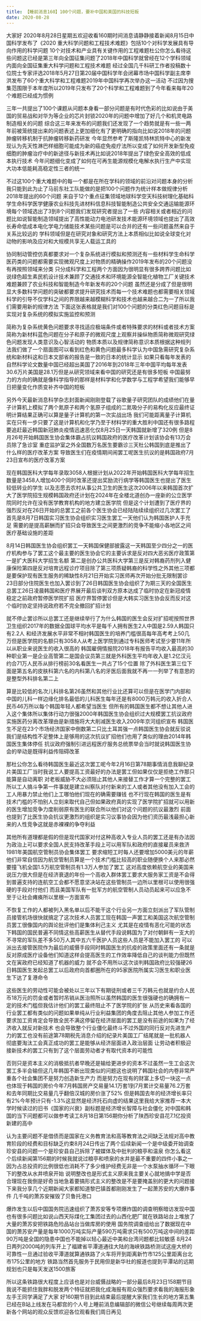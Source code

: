 ```yaml
---
title: 【睡前消息160】100个问题，要补中国和美国的科技短板
date: 2020-08-28
---
```


大家好 2020年8月28日星期五欢迎收看160期时间消息请静静接着新闻8月15日中国科学发布了《2020 重大科学问题和工程技术难题》包括10个对科学发展具有导向作用的科学问题
10个对技术和产业具有关键作用的工程难题杜公你怎么看待这些问题这已经是第三年向全国征集问题了2018年中国科学就曾经在12个学科领域内面向全国征集重大科学问题和工程技术难题
经过全国几千科研工作者投稿数十位院士专家评选2018年5月27日第20届中国科学年会闭幕市场中国科学副主席李洪发布了60个重大科学和工程难题2019年中国科学再次举办这一活动
不过因为搜集范围限于本年度所以2019年只发布了20个科学和工程难题到了今年看来每年20个难题已经成为惯例

三年一共提出了100个课题从问题本身看一部分问题是有时代色彩的比如说由于美国的贸易战和对华为等企业的芯片封锁2020年的问题中增加了好几个和机灵电路制造相关的问题
综合这三年来发布的问题我们还发现了一个趋势就是有一些一两年前被笼统提出来的问题表述上更加细化有了更明确的指向比如说2018年的问题肿瘤转移机制于抗肿瘤转移新药研发
今年显然参考了斯隆凯特林凯特中心的新发现认为先天性淋巴样细胞可能成为新的癌症免疫疗法所以变成了如何开发新型免疫细胞的肿瘤治疗中的新途径与新技术再比如说2018年提出了绿色安全高效的低成本执行技术
今年问题细化变成了如何在可再生能源规模化电解水执行生产中实现大功本低能耗高稳定性三者的统一

不过这100个重大难题中的每一个都是在所在学科的领域的前沿对问题本身的分析我只能到此为止了马前东社工队能做的是把100个问题作为统计样本做规律分析2018年提出的60个问题
来自于12个重点征集领域地球科学空天科技树理化基础科学生命科学医学健康农业科技先进材料信息科技智能制造公共安全交通运输能源环境每个领域选出了3到8个问题我们发现研究者提出了一些
内容相关或者相近的问题比如说智能制造领域提出了高性能动力电池研发技术能源环境领域也提出了高效长寿命低成本电化学电力储能技术某些问题是可以合并的还有一些问题虽然来自于关系比较远的
学科领域但是在研究对象和研究方法上本质相似比如说全球变化对动物的影响及应对和大规模共享无人载运工具的

协同制动管控仿真都要求对一个复杂系统进行模拟和预测还有一些材料学生命科学医药类的问题都需要实现微观尺度上对物质的精确操作2019年发布的20个问题没有再按照领域来分类
只分成科学和工程两个方面因为很明显有很多跨界问题比如说绿色超生素民机设计技术兼顾了交通技术和环境能源全智能化植物工厂关键技术难题兼顾了农业科技和智能制造今年新发布的20个问题
虽然还是分成了但是很明显大多数科学问题的突破都要求提升研究技术而每一个技术难题也都需要相关领域科学的引导不仅学科之间的界限越来越模糊科学和技术也越来越合二为一了所以我们需要用新的规律方法
下面这张表格就是我们对100个问题的分类红色问题目标是实现对复杂系统的模拟实施监控和预测

简称为复杂系统黄色问题要求寻找适应极端条件或者特殊要求的材料或者技术方案简称为新材料蓝色问题在分子和原子的微观尺度上观察并操纵物质简称微观研究绿色问题发现人类意识及心智活动的
物质本质以及规律简称意识本质根据这种规列法我们做了一个扇面图可以看到红色和黄色问题最多科学认为中国急需研究复杂系统和新材料这和日本文部省的报告是一致的日本的统计显示
如果只看每年发表的自然科学论文数量中国已经超出美国了2016年到2018年三年中国平均每年发表30.6万片美国是28.1万但是从研究领域来看中国的研究还是有很多短板
中国最努力的方向的确就是像科学指导的那样是材料学和化学数学与工程学希望我们能够早日把量变化作质变补齐中国的短板

另外今天最新消息科学杂志封面新闻刚刚登载了谷歌量子研究团队的成绩他们在量子计算机上模拟了两个氮原子和两个氢原子组成的二氮吸分子的易构化反应最终证明计算结果正确可以算是量子计算机的第一次实战出场
我们可能距离量子计算机实在只有一步只要了这是计算机和化学乃至于材料学的重大胜利中国还有很多路程要追赶最近韩国新冠肺炎疫情迅速恶化仅8月25日一天韩国就新增了320例
但是8月26号开始韩国医生协会集体霸占抗议韩国政府的医疗改革计划该协会有13万会员除了急诊室 重症监护室之外全国数万名医生要霸诊三天杜公韩国到底是推出了什么样的医疗改革方案
导致医生们在疫情期间闹罢工呢医生抗议的是韩国政府7月23日宣布的医疗改革方案

现在韩国医科大学每年录取3058人根据计划从2022年开始韩国医科大学每年招生数量是3458人增加400个同时改革还提出奖励流行病学等韩国医生也提出了医生较低转业的学生
以及志愿去农村从事公共卫生的医生这次2006年以来韩国首次扩大了医学院招生规模韩国政府还计划在2024年在全楼北道创办一座新的公立医学院同时允许在没有医学教育机构的地方建立医学院
但是这个计划遭到了医疗界的强烈反对在26日开始的总罢工之前各个医生协会已经陆陆续续组织过几次罢工了首先是8月7日韩国实习医生协会组织实习医生罢工一天他们认为韩国医护人手充足
需要的是提高薪酬而扩招只会导致医生之间更激烈的竞争不能缩小各地区之间医疗基础设施的差距

8月14日韩国医生协会组织罢工一天韩国保健部披露这一天韩国至少四分之一的医疗机构参与了罢工这个最主要的医生协会它的主要诉求是反对四大恶劣医疗政策第一是扩大医科大学招生名额
第二是创办公共医科大学第三是反对韩裔药剂列入健康保险第四是反对培育远程诊疗项目除了第三项质疑韩裔的科学性之外其他三项都是要保护现有医生服务的稀缺性8月21日开始实习医师再次开始分批无限制罢诊
23日部分住院医生也加入罢诊到了26日韩国医生协会组织了为期三天的全国医生总罢工26日凌晨韩国和医疗界展开最后谈判双方原本达成了临时协定在新冠疫情稳定之前政府暂停医学院扩招
医疗界暂停罢诊但是大韩实习医生协会反而反对这个临时协定坚持说政府若不完全撤回扩招计划

就不停止罢诊所以总罢工还是继续举行了为什么韩国的医生会反对扩招呢按照世界卫生组织2017年的数据全国球平均水平是每千人拥有医生2人中国是2.59人韩国只有2.2人
和经济发展水平非常不相衬韩国医生的培养门槛很高每年高考考上50几万但是医学院的名额只有3058人从考上医学院到通过专科医师考试至少要11年所以从职业来说医生的收入很高的
韩国雇佣情报院2018年有报告平均收入最高的30种职业第一是企业高管第二是国会议员第三就是外科医生平均年收入是1.2亿汉元约合71万人民币从排行榜前30名看医生一共占了15个位置
除了外科医生第三位下面是第五名的皮肤科第六名的内科第八名的牙医后面我就不再一一列举了有意思的是整型外科排名第二上

算是比较低的名次儿科排名第26虽然和其他行业比还算可以但是在医学门内部和中国的儿科一样边缘化排名最低的儿科医生每年还是有8000万韩元的收入折合人民币46万所以每个韩国年轻人都希望当医生
但所有的韩国医生都不想让其他人进入这个集体所以集体行动力很强2000年韩国医生协会组织过大规模罢工抗议政府实施医药分离改革理由是新措施将大大削减医生收入2009年京河组织宣布
韩国医生不足在23个市场经济国家中倒数第二只比土耳其强一点韩国医生协会就反驳说我们是结构性不足整体上是够用的这次抗议扩招他们也用了类似的理由2014年韩国医生集体停任
抗议政府强制引进远程医疗服务总统票举会当时就说韩国医生协会的举动是既得利益传阻碍改革

那杜公你怎么看待韩国医生最近这次罢工呢今年2月16日第78期事情消息我聊纪录片美国工厂当时我说工人要提高工资最好的办法是罢工但如果仅仅是拒绝工作那只能算是自动离职
对老板威胁不大必须阻止其他人来接替工作才算一个完整的罢工所以工人搞斗争第一件事就是建立纠察队对付新来的工人或者其他没有加入工会的工人用暴力禁止他们上工哪怕他们现在的确需要赚钱
也不行现在韩国的医生是有技术门槛的不怕别人立刻来取代自己但如果政府真的实现了医学院扩招就可以用新的医生增加竞争力度削弱原有医生的联合所以他们对这个问题的抗议最激烈
前面也提到了比医生协会抗议更激烈的组织是实习议事协会因为他们资历最浅最担心新来的人性竞争这就是赤裸裸的争夺利益

其他所有道理都是假的但是现代国家对付这种高收入专业人员的罢工还是有办法因为政治上可以要求全国人民支持改革手段上可以用军队和政府的直接雇员来救济1981年美国航空管制员协会集体罢工
要求缩短工时每人还要增加5000美元的年薪他们非常自信因为航空管制员算是一个技术门槛比较高的职业随便换个人来那必然要撞飞机全国1.5万航空管制员有1.3万人参加了罢工
这对高度依赖航空业的美国来说压力很大但是在经济衰退的年份一个高收入群体罢工要求大服务家工资是不会得到普遍支持的连航空工会都不愿意坚决站在这些管制员一边所以里根可以使用很强硬的手段对付他们
而且美国军队有一批军方的航空管制人员动员起来可以应急不至于让社会瘫痪所以里根一方面宣布

不恢复工作的人都被列入黑名单以后不能干这个行业另一方面立刻派出了军队管制员接管机场很快就搞定了这次技术人员罢工现在韩国一声罢工和美国这次航空管制员罢工很像国内的舆论批评他们是集体利己主义
尤其是在疫情有恶化可能的状态下韩国的国民普遍不同情这些高薪医生从替代手段说韩国为了对付朝鲜有一支大的不寻常的军队差不多50万人其中五六千医护人员这些人员是不能加入罢工的
可以派出去接管医院作为最后的威慑手段同时韩国医生的抗疫的政策里面还有一条就是反对原成医疗设备他们知道这样会提高医生的工作效率降低自己的谈判能力但既然文在寅政府已经知道了机器的威力
就不会不用所以这次谈判韩国政府比较强硬26日韩国医生发起总罢工以后政府向首都圈所在的95家医院所属实习医生和职业医生下达了复港命令

这些医生的劳动性可能会被处以三年以下有期徒刑或者三千万韩元也就是约合人民币18万元的罚金或者暂时吊销从医治照所以虽然韩国的医生很强硬也的确拥有一定的技术门槛但我估计他们的罢工最终阻止不了医学院的扩张
从历史来看各国的行业罢工都有类似的问题如果单纯从行业利益集团的角度去阻止其他人参加工作还要求加工资肯定会导致全民不满这停留在经济层面的罢工是没有前途的如果为了经济收入就反对新技术
也会导致整个行业僵化最终斗不过外国的同行反对先进生产力的罢工也没有前途第78期税先消息介绍的纪录片美国工厂结尾就是一批机器人彻底要淘汰工会真正成功的罢工是能够从经济层面进入政治层面
让劳动者积极迎接新技术的罢工只有到了这个层面劳动者才有取代资本的可能性

否则只是资本主义的消极抵抗者早晚还是输给更进步的资本不过虽然一生工会这次罢工多半会输但这几年韩国不断出现类似的问题这也说明了韩国社会的内卷非常严重各个社会集团不是努力创造新生产力
而是努力在现有的财富上多切一块这一点也体现于韩国的房价今年7月韩国房产交易量14.1万套1到7月累计交易量76.2万套和去年同期比交易量几乎翻倍汉城的房价涨了52%
但是韩国去年的经济增长率只有2%今年预计只有-1.3%这显然是经济托石向虚的结果这里我给大家推荐一本大学时候读过的旧书《国家的兴衰》副标题是经济增长智障与社会僵化
对中国和韩国的当下问题都可以做参考读工8月18日第156期你分析了陕西珍安县花7.1亿投资新建的高中

认为主要问题不是借债而是国家在义务教育法和高等教育法之间缺乏法规对高中教育阶段的经费和目标缺乏约束8月24日传出了两个后续新闻一个是中级委开始调查珍安县的问题一个是珍安县自己拆除了被媒体及中批判的粮亭和温泉
你怎么看这个后续新闻第156期的时候我就说过粮亭和喷泉的水井是最不重要的四件小事之一因为占总投资的比例很低也消耗不了多少维护经费无非是一个水泵抽水循环一下眼下的整改从水井喷泉开始
说明整改也是形式主义原来我主要关心就地搞中学是否合理现在我倒是好奇当地急着要搞形式主义的整改是不是要掩盖别的更大的问题接下来我分享几个近期新闻大家都知道黎巴镇首都刚刚发生了一起萧苏安的大爆炸事件
几千吨的萧苏安摧毁了贝鲁托港口

爆炸发生以后中国国务院迅速组织了萧苏安等专项爆炸国的调查明察暗访发现中国也有很多问题比如说山西天际煤化工集团过去的山西化肥厂就在铁路站台上堆放了大量的萧苏安把铁路危险品站台当做库房的使用
国务院调查组给出了数据现在中国的萧苏安产量是每年1000万吨实际产量590万吨需求只有500万吨这中间的差距90万吨是全国的隐患中国也不能掉以轻心最近中美和台湾问题都比较敏感
8月24日两列2000吨的列车开上了福建省平潭道通往大陆的海峡铁路桥测试这座大桥的可靠性一旦通过验收平潭道就算通铁路了火车将开到距离新竹市125公里距离台北市175公里的地方
铁路当然首先服务于民用但是新华社的报道也提到平潭站的远期规划也只是每天发送1500旅客

所以这条铁路很大程度上应该也是对台威慑战略的一部分最后8月23日158期节目我说不能抓住我胖和脱发两个特征就把我化成海报有观众强烈要求看我的海报形象左手王同学满足了大家
好160期节目到此结束最后提醒大家我们生长的地方第五集已经在B站上线发在马都宫的个人号上睡前消息编辑部的微信公号继续每周两次更新各个网站的观众反馈欢迎各位观看我们周日再见
